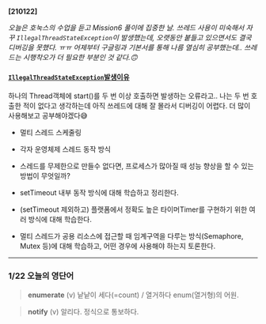 **[210122]**

_오늘은 호눅스의 수업을 듣고 Mission6 풀이에 집중한 날.
쓰레드 사용이 미숙해서 자꾸 `IllegalThreadStateException`이 발생했는데,
오랫동안 붙들고 있으면서도 결국 디버깅을 못했다. ㅠㅠ
어제부터 구글링과 기본서를 통해 나름 열심히 공부했는데.. 쓰레드는 시행착오가 더 필요한 부분인 것 같다.🙃_



#### [`IllegalThreadStateException`발생이유](https://hbbear.tistory.com/entry/IllegalThreadStateException-%EB%B0%9C%EC%83%9D-%EC%9B%90%EC%9D%B8)

하나의 Thread객체에 start()를 두 번 이상 호출하면 발생하는 오류라고..
나는 두 번 호출한 적이 없다고 생각하는데 아직 쓰레드에 대해 잘 몰라서 디버깅이 어렵다.
더 많이 사용해보고 공부해야겠다😅



- 멀티 스레드 스케줄링

- 각자 운영체제 스레드 동작 방식
- 스레드를 무제한으로 만들수 없다면, 프로세스가 많아질 때 성능 향상을 할 수 있는 방법이 무엇일까? 
- setTimeout 내부 동작 방식에 대해 학습하고 정리한다.
- (setTimeout 제외하고) 플랫폼에서 정확도 높은 타이머Timer를 구현하기 위한 여러 방식에 대해 학습한다. 
- 멀티 스레드가 공용 리소스에 접근할 때 임계구역을 다루는 방식(Semaphore, Mutex 등)에 대해 학습하고, 어떤 경우에 사용해야 하는지 토론한다. 



---



### 1/22 오늘의 영단어

> **enumerate** (v) 낱낱이 세다(=count) / 열거하다
> enum(열거형)의 어원.

> **notify** (v) 알리다. 정식으로 통보하다.